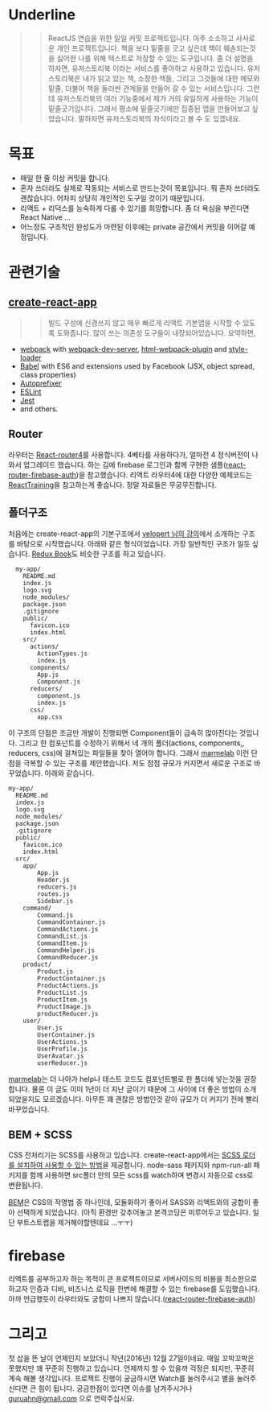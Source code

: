 # Underline
>>ReactJS 연습을 위한 일일 커밋 프로젝트입니다. 아주 소소하고 사사로운 개인 프로젝트입니다. 책을 보다 밑줄을 긋고 싶은데 책이 훼손되는것을 싫어한 나를 위해 텍스트로 저장할 수 있는 도구입니다. 좀 더 설명을 하자면, 유저스토리북 이라는 서비스를 좋아하고 사용하고 있습니다. 유저스토리북은 내가 읽고 있는 책, 소장한 책들, 그리고 그것들에 대한 메모와 밑줄, 더불어 책을 둘러싼 관계들을 만들어 갈 수 있는 서비스입니다. 그런데 유저스토리북의 여러 기능중에서 제가 거의 유일하게 사용하는 기능이 밑줄긋기입니다. 그래서 평소에 밑줄긋기에만 집중된 앱을 만들어보고 싶었습니다. 말하자면 유저스토리북의 자식이라고 볼 수 도 있겠네요.

# 목표
- 매일 한 줄 이상 커밋을 합니다.
- 혼자 쓰더라도 실제로 작동되는 서비스로 만드는것이 목표입니다. 뭐 혼자 쓰더라도 괜찮습니다. 어차피 상당히 개인적인 도구일 것이기 때문입니다.
- 리액트 + 리덕스를 능숙하게 다룰 수 있기를 희망합니다. 좀 더 욕심을 부린다면 React Native ...
- 어느정도 구조적인 완성도가 마련된 이후에는 private 공간에서 커밋을 이어갈 예정입니다.

# 관련기술
## [create-react-app](https://github.com/facebookincubator/create-react-app)
>> 빌드 구성에 신경쓰지 않고 매우 빠르게 리액트 기본앱을 시작할 수 있도록 도와줍니다. 많이 쓰는 의존성 도구들이 내장되어있습니다. 요약하면,
- [webpack](https://webpack.github.io/) with [webpack-dev-server](https://github.com/webpack/webpack-dev-server), [html-webpack-plugin](https://github.com/ampedandwired/html-webpack-plugin) and [style-loader](https://github.com/webpack/style-loader)
- [Babel](http://babeljs.io/) with ES6 and extensions used by Facebook (JSX, object spread, class properties)
- [Autoprefixer](https://github.com/postcss/autoprefixer)
- [ESLint](http://eslint.org/)
- [Jest](http://facebook.github.io/jest)
- and others.

## Router
라우터는 [React-router4](https://github.com/ReactTraining/react-router)를 사용합니다. 4베타를 사용하다가, 얼마전 4 정식버전이 나와서 업그레이드 했습니다. 하는 김에 firebase 로그인과 함께 구현한 샘플([react-router-firebase-auth](https://github.com/tylermcginnis/react-router-firebase-auth))을 참고했습니다. 리액트 라우터4에 대한 다양한 예제코드는 [ReactTraining](https://reacttraining.com/react-router/web/guides/quick-start)을 참고하는게 좋습니다. 정말 자료들은 무궁무진합니다.

## 폴더구조
처음에는 create-react-app의 기본구조에서 [velopert 님의 강의](https://www.inflearn.com/course/react-%EA%B0%95%EC%A2%8C-velopert/)에서 소개하는 구조를 바탕으로 시작했습니다. 아래와 같은 형식이었습니다. 가장 일반적인 구조가 일듯 싶습니다. [Redux Book](http://redux.js.org/docs/advanced/ExampleRedditAPI.html)도 비슷한 구조를 하고 있습니다.

```
  my-app/
    README.md
    index.js
    logo.svg
    node_modules/
    package.json
    .gitignore
    public/
      favicon.ico
      index.html
    src/
      actions/
        ActionTypes.js
        index.js
      components/
        App.js
        Component.js
      reducers/
        component.js
        index.js
      css/
        app.css
```
이 구조의 단점은 조금만 개발이 진행되면 Component들이 급속히 많아진다는 것입니다. 그리고 한 컴포넌트를 수정하기 위해서 네 개의 폴더(actions, components,, reducers, css)에 걸쳐있는 파일들을 찾아 열어야 합니다. 그래서 [marmelab](https://marmelab.com/blog/2015/12/17/react-directory-structure.html) 이런 단점을 극복할 수 있는 구조를 제안했습니다. 저도 점점 규모가 커지면서 새로운 구조로 바꾸었습니다. 아래와 같습니다.

```
my-app/
  README.md
  index.js
  logo.svg
  node_modules/
  package.json
  .gitignore
  public/
    favicon.ico
    index.html
  src/
    app/
        App.js
        Header.js
        reducers.js
        routes.js
        Sidebar.js
    command/
        Command.js
        CommandContainer.js
        CommandActions.js
        CommandList.js
        CommandItem.js
        CommandHelper.js
        CommandReducer.js
    product/
        Product.js
        ProductContainer.js
        ProductActions.js
        ProductList.js
        ProductItem.js
        ProductImage.js
        productReducer.js
    user/
        User.js
        UserContainer.js
        UserActions.js
        UserProfile.js
        UserAvatar.js
        userReducer.js
```
[marmelab](https://marmelab.com/blog/2015/12/17/react-directory-structure.html)는 더 나아가 help나 테스트 코드도 컴포넌트별로 한 폴더에 넣는것을 권장합니다. 물론 이 글도 이미 1년이 더 지난 글이기 때문에 그 사이에 더 좋은 방법이 소개되었을지도 모르겠습니다. 아무튼 꽤 괜찮은 방법인것 같아 규모가 더 커지기 전에 빨리 바꾸었습니다.

## BEM + SCSS
CSS 전처리기는 SCSS를 사용하고 있습니다. create-react-app에서는 [SCSS 로더를 설치하여 사용할 수 있는 방법](https://github.com/facebookincubator/create-react-app/blob/master/packages/react-scripts/template/README.md#adding-a-css-preprocessor-sass-less-etc)을 제공합니다. node-sass 패키지와 npm-run-all 패키지를 함께 사용하면 src폴더 안의 모든 scss를 watch하며 변경시 자동으로 css로 변환됩니다.

[BEM](https://mytory.net/html-css-js/2015/05/07/mindbemding-getting-your-head-round-bem-syntax.html)은 CSS의 작명법 중 하나인데, 모듈화하기 좋아서 SASS와 리액트와의 궁합이 좋아 선택하게 되었습니다. (아직 환경만 갖추어놓고 본격코딩은 미루어두고 있습니다. 일단 부트스트랩을 제거해야할텐데요 ...ㅜㅜ)

# firebase
리액트를 공부하고자 하는 목적이 큰 프로젝트이므로 서버사이드의 비용을 최소한으로 하고자 인증과 디비, 비즈니스 로직을 한번에 해결할 수 있는 firebase를 도입했습니다. 아까 언급했듯이 라우터와도 궁합이 나쁘지 않습니다.([react-router-firebase-auth](https://github.com/tylermcginnis/react-router-firebase-auth))

# 그리고
첫 삽을 뜬 날이 언제인지 보았더니 작년(2016년) 12월 27일이네요. 매일 꼬박꼬박은 못했지만 꽤 꾸준히 진행하고 있습니다. 언제까지 할 수 있을까 걱정은 되지만, 꾸준히 계속 해볼 생각입니다. 프로젝트 진행이 궁금하시면 Watch를 눌러주시고 별을 눌러주신다면 큰 힘이 됩니다. 궁금한점이 있다면 이슈를 남겨주시거나 guruahn@gmail.com 으로 연락주십시요.
